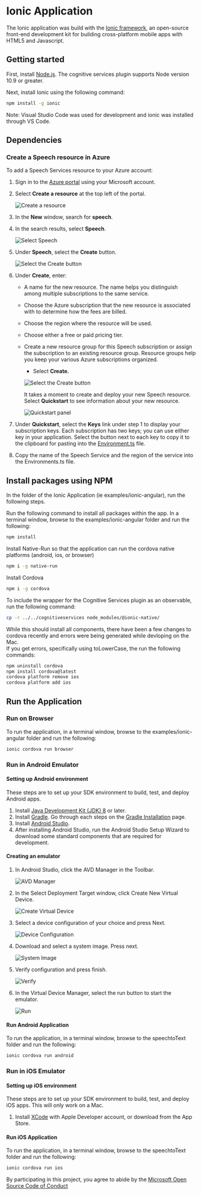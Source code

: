 # Ionic Application

The Ionic application was build with the
[Ionic framework](https://ionicframework.com/), an open-source front-end
development kit for building cross-platform mobile apps with HTML5 and Javascript.

## Getting started

First, install [Node.js](https://nodejs.org/en/).  The cognitive services plugin supports Node version 10.9 or greater.

Next, install Ionic using the following command:

```bash
npm install -g ionic
```

Note:  Visual Studio Code was used for development and ionic was installed
through VS Code.

## Dependencies

### Create a Speech resource in Azure

To add a Speech Services resource to your Azure account:

1. Sign in to the [Azure portal](https://portal.azure.com/) using your Microsoft
account.

1. Select **Create a resource** at the top left of the portal.

    ![Create a resource](https://docs.microsoft.com/en-us/azure/cognitive-services/speech-service/media/index/try-speech-api-create-speech1.png)

1. In the **New** window, search for **speech**.

1. In the search results, select **Speech**.

    ![Select Speech](https://docs.microsoft.com/en-us/azure/cognitive-services/speech-service/media//index/try-speech-api-create-speech2.png)

1. Under **Speech**, select the **Create** button.

    ![Select the Create button](https://docs.microsoft.com/en-us/azure/cognitive-services/speech-service/media//index/try-speech-api-create-speech3.png)

1. Under **Create**, enter:

   * A name for the new resource. The name helps you distinguish among multiple
   subscriptions to the same service.
   * Choose the Azure subscription that the new resource is associated with to
   determine how the fees are billed.
   * Choose the region where the resource will be used.
   * Choose either a free or paid pricing tier.
   * Create a new resource group for this Speech subscription or assign the
   subscription to an existing resource group. Resource groups help you keep your
   various Azure subscriptions organized.
     * Select **Create.**

     ![Select the Create button](https://docs.microsoft.com/en-us/azure/cognitive-services/speech-service/media/index/try-speech-api-create-speech4.png)

     It takes a moment to create and deploy your new Speech resource. Select
     **Quickstart** to see information about your new resource.

     ![Quickstart panel](https://docs.microsoft.com/en-us/azure/cognitive-services/speech-service/media//index/try-speech-api-create-speech5.png)

1. Under **Quickstart**, select the **Keys** link under step 1 to display your
subscription keys. Each subscription has two keys; you can use either key in your
application. Select the button next to each key to copy it to the clipboard for
pasting into the [Environment.ts](\src\environments\environment.ts) file.
1. Copy the name of the Speech Service and the region of the service into the
Environments.ts file.

## Install packages using NPM

In the folder of the Ionic Application (ie examples/ionic-angular), run the following steps.

Run the following command to install all packages within the app.  In a terminal
window, browse to the examples/ionic-angular folder
and run the following:

```bash
npm install
```

Install Native-Run so that the application can run the cordova native platforms (android, ios, or browser)

```bash
npm i -g native-run
```

Install Cordova

```bash
npm i -g cordova
```

To include the wrapper for the Cognitive Services plugin as an observable, run the following command:

```bash
cp -r ../../cognitiveservices node_modules/@ionic-native/
```

While this should install all components, there have been a few changes to
cordova recently and errors were being generated while devloping on the Mac.  
If you get errors, specifically using toLowerCase, the run the following commands:

```bash
npm uninstall cordova
npm install cordova@latest
cordova platform remove ios
cordova platform add ios
```

## Run the Application

### Run on Browser

To run the application, in a terminal window, browse to the examples/ionic-angular folder
and run the following:

```bash
ionic cordova run browser
```

### Run in Android Emulator

#### Setting up Android environment

These steps are to set up your SDK environment to build, test, and deploy
Android apps.

1. Install [Java Development Kit (JDK) 8](http://www.oracle.com/technetwork/java/javase/downloads/jdk8-downloads-2133151.html)
 or later.
1. Install [Gradle](https://gradle.org/).  Go through each steps on the
[Gradle Installation](https://gradle.org/install/) page.
1. Install [Android Studio](https://developer.android.com/studio/index.html).
1. After installing Android Studio, run the Android Studio Setup Wizard to
download some standard components that are required for development.

#### Creating an emulator

1. In Android Studio, click the AVD Manager in the Toolbar.

    ![AVD Manager](img/avdmanager.png)

1. In the Select Deployment Target window, click Create New Virtual Device.

    ![Create Virtual Device](img/createvirtualdevice.png)

1. Select a device configuration of your choice and press Next.

    ![Device Configuration](img/deviceconfiguration.png)

1. Download and select a system image.  Press next.

    ![System Image](img/systemimage.png)

1. Verify configuration and press finish.

    ![Verify](img/verifyinstallation.png)

1. In the Virtual Device Manager, select the run button to start the emulator.

    ![Run](img/verifyinstallation.png)

#### Run Android Application

To run the application, in a terminal window, browse to the speechtoText folder
and run the following:

```bash
ionic cordova run android
```

### Run in iOS Emulator

#### Setting up iOS environment

These steps are to set up your SDK environment to build, test, and deploy
iOS apps.  This will only work on a Mac.

1. Install [XCode](https://developer.apple.com/download/) with Apple Developer
account, or download from the App Store.

#### Run iOS Application

To run the application, in a terminal window, browse to the speechtoText folder
and run the following:

```bash
ionic cordova run ios
```

By participating in this project, you
agree to abide by the [Microsoft Open Source Code of Conduct](https://opensource.microsoft.com/codeofconduct/)
